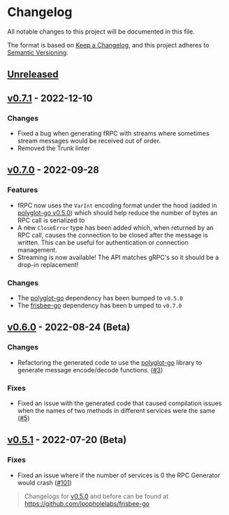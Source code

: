 # Changelog

All notable changes to this project will be documented in this file.

The format is based on [Keep a Changelog](https://keepachangelog.com/en/1.0.0/), and this project adheres
to [Semantic Versioning](https://semver.org/spec/v2.0.0.html).

## [Unreleased]

## [v0.7.1] - 2022-12-10

### Changes

- Fixed a bug when generating fRPC with streams where sometimes stream messages would be received out of order.
- Removed the Trunk linter

## [v0.7.0] - 2022-09-28

### Features

- fRPC now uses the `VarInt` encoding format under the hood (added in [polyglot-go v0.5.0](https://github.com/loopholelabs/polyglot-go)) which should help reduce the number of bytes an RPC call is serialized to
- A new `CloseError` type has been added which, when returned by an RPC call, causes the connection to be closed after the message is written. This can be useful for authentication or connection management.
- Streaming is now available! The API matches gRPC's so it should be a drop-in replacement!

### Changes

- The [polyglot-go](https://github.com/loopholelabs/polyglot-go) dependency has been bumped to `v0.5.0`
- The [frisbee-go](https://github.com/loopholelabs/frisbee-go) dependency has been b umped to `v0.7.0`

## [v0.6.0] - 2022-08-24 (Beta)

### Changes

- Refactoring the generated code to use the [polyglot-go](https://github.com/loopholelabs/polyglot-go) library to generate message encode/decode functions. ([#3](https://github.com/loopholelabs/frpc-go/pull/3))

### Fixes

- Fixed an issue with the generated code that caused compilation issues when the names of two methods in different services
  were the same ([#5](https://github.com/loopholelabs/frpc-go/issues/5))

## [v0.5.1] - 2022-07-20 (Beta)

### Fixes

- Fixed an issue where if the number of services is 0 the RPC Generator would
  crash ([#101](https://github.com/loopholelabs/frisbee-go/issues/101))

> Changelogs for [v0.5.0] and before can be found at https://github.com/loopholelabs/frisbee-go

[unreleased]: https://github.com/loopholelabs/frpc-go/compare/v0.7.1...HEAD
[v0.7.1]: https://github.com/loopholelabs/frpc-go/releases/tag/v0.7.1
[v0.7.0]: https://github.com/loopholelabs/frpc-go/releases/tag/v0.7.0
[v0.6.0]: https://github.com/loopholelabs/frpc-go/releases/tag/v0.6.0
[v0.5.1]: https://github.com/loopholelabs/frpc-go/releases/tag/v0.5.1
[v0.5.0]: https://github.com/loopholelabs/frisbee-go/compare/v0.4.6...v0.5.0
